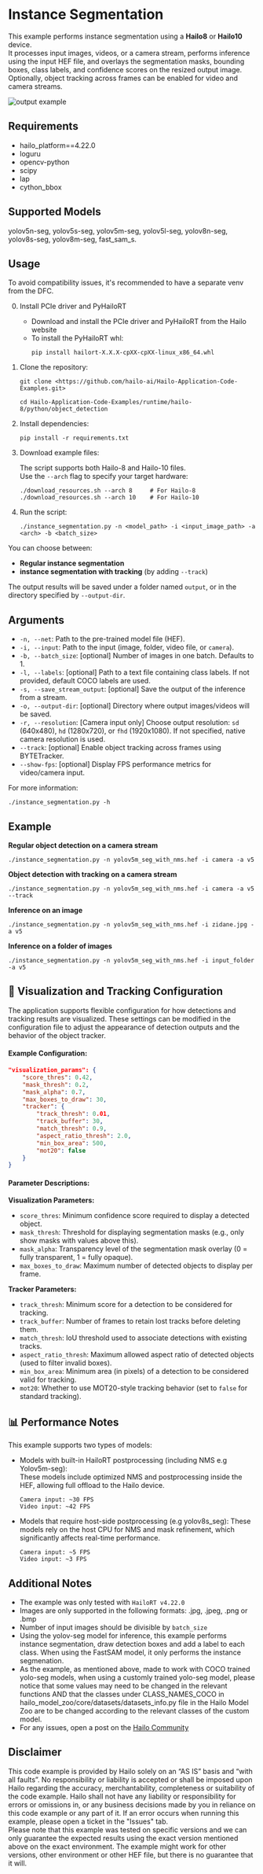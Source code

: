 Instance Segmentation
=====================

This example performs instance segmentation using a **Hailo8** or **Hailo10** device.  
It processes input images, videos, or a camera stream, performs inference using the input HEF file, and overlays the segmentation masks, bounding boxes, class labels, and confidence scores on the resized output image.  
Optionally, object tracking across frames can be enabled for video and camera streams.

![output example](instance_segmentation_example.gif)

Requirements
------------
- hailo_platform==4.22.0
- loguru
- opencv-python
- scipy
- lap
- cython_bbox


Supported Models
----------------
yolov5n-seg, yolov5s-seg, yolov5m-seg, yolov5l-seg, yolov8n-seg, yolov8s-seg, yolov8m-seg, fast_sam_s.

Usage
-----
To avoid compatibility issues, it's recommended to have a separate venv from the DFC.

0. Install PCIe driver and PyHailoRT
    - Download and install the PCIe driver and PyHailoRT from the Hailo website
    - To install the PyHailoRT whl:
        ```shell script
        pip install hailort-X.X.X-cpXX-cpXX-linux_x86_64.whl
        ```

1. Clone the repository:
    ```shell script
    git clone <https://github.com/hailo-ai/Hailo-Application-Code-Examples.git>

    cd Hailo-Application-Code-Examples/runtime/hailo-8/python/object_detection
    ```

2. Install dependencies:
    ```shell script
    pip install -r requirements.txt
    ```

3. Download example files:

   The script supports both Hailo-8 and Hailo-10 files.  
   Use the `--arch` flag to specify your target hardware:
   ```shell
   ./download_resources.sh --arch 8     # For Hailo-8
   ./download_resources.sh --arch 10    # For Hailo-10
    ```

4. Run the script:
    ```shell script
    ./instance_segmentation.py -n <model_path> -i <input_image_path> -a <arch> -b <batch_size>
    ```

You can choose between:
- **Regular instance segmentation**
- **instance segmentation with tracking** (by adding `--track`)

The output results will be saved under a folder named `output`, or in the directory specified by `--output-dir`.



Arguments
---------

- `-n, --net`: Path to the pre-trained model file (HEF).
- `-i, --input`: Path to the input (image, folder, video file, or `camera`).
- `-b, --batch_size`: [optional] Number of images in one batch. Defaults to 1.
- `-l, --labels`: [optional] Path to a text file containing class labels. If not provided, default COCO labels are used.
- `-s, --save_stream_output`: [optional] Save the output of the inference from a stream.
- `-o, --output-dir`: [optional] Directory where output images/videos will be saved.
- `-r, --resolution`: [Camera input only] Choose output resolution: `sd` (640x480), `hd` (1280x720), or `fhd` (1920x1080). If not specified, native camera resolution is used.
- `--track`: [optional] Enable object tracking across frames using BYTETracker.
- `--show-fps`: [optional] Display FPS performance metrics for video/camera input.

For more information:
```shell script
./instance_segmentation.py -h
```

Example 
-------
**Regular object detection on a camera stream**
```shell script
./instance_segmentation.py -n yolov5m_seg_with_nms.hef -i camera -a v5
```

**Object detection with tracking on a camera stream**
```shell script
./instance_segmentation.py -n yolov5m_seg_with_nms.hef -i camera -a v5 --track
```

**Inference on an image**
```shell script
./instance_segmentation.py -n yolov5m_seg_with_nms.hef -i zidane.jpg -a v5
```

**Inference on a folder of images**
```shell script
./instance_segmentation.py -n yolov5m_seg_with_nms.hef -i input_folder -a v5
```

🔧 Visualization and Tracking Configuration
-------------------------------------------
The application supports flexible configuration for how detections and tracking results are visualized. These settings can be modified in the configuration file to adjust the appearance of detection outputs and the behavior of the object tracker.

#### Example Configuration:
```json
"visualization_params": {
    "score_thres": 0.42,
    "mask_thresh": 0.2,
    "mask_alpha": 0.7,
    "max_boxes_to_draw": 30,
    "tracker": {
        "track_thresh": 0.01,
        "track_buffer": 30,
        "match_thresh": 0.9,
        "aspect_ratio_thresh": 2.0,
        "min_box_area": 500,
        "mot20": false
    }
}
```

#### Parameter Descriptions:

**Visualization Parameters:**

- `score_thres`: Minimum confidence score required to display a detected object.
- `mask_thresh`: Threshold for displaying segmentation masks (e.g., only show masks with values above this).
- `mask_alpha`: Transparency level of the segmentation mask overlay (0 = fully transparent, 1 = fully opaque).
- `max_boxes_to_draw`: Maximum number of detected objects to display per frame.

**Tracker Parameters:**

- `track_thresh`: Minimum score for a detection to be considered for tracking.
- `track_buffer`: Number of frames to retain lost tracks before deleting them.
- `match_thresh`: IoU threshold used to associate detections with existing tracks.
- `aspect_ratio_thresh`: Maximum allowed aspect ratio of detected objects (used to filter invalid boxes).
- `min_box_area`: Minimum area (in pixels) of a detection to be considered valid for tracking.
- `mot20`: Whether to use MOT20-style tracking behavior (set to `false` for standard tracking).

📊 Performance Notes
--------------------
This example supports two types of models:

- Models with built-in HailoRT postprocessing (including NMS e.g Yolov5m-seg):  
These models include optimized NMS and postprocessing inside the HEF, allowing full offload to the Hailo device.

      Camera input: ~30 FPS
      Video input: ~42 FPS


- Models that require host-side postprocessing (e.g yolov8s_seg):
   These models rely on the host CPU for NMS and mask refinement, which significantly affects real-time performance.

      Camera input: ~5 FPS
      Video input: ~3 FPS

Additional Notes
----------------

- The example was only tested with `HailoRT v4.22.0`
- Images are only supported in the following formats: .jpg, .jpeg, .png or .bmp
- Number of input images should be divisible by `batch_size`
- Using the yolov-seg model for inference, this example performs instance segmentation, draw detection boxes and add a label to each class. When using the FastSAM model, it only performs the instance segmenation.
- As the example, as mentioned above, made to work with COCO trained yolo-seg models, when using a customly trained yolo-seg model, please notice that some values may need to be changed in the relevant functions AND that the classes under CLASS_NAMES_COCO in hailo_model_zoo/core/datasets/datasets_info.py file in the Hailo Model Zoo are to be changed according to the relevant classes of the custom model.
- For any issues, open a post on the [Hailo Community](https://community.hailo.ai)


Disclaimer
----------
This code example is provided by Hailo solely on an “AS IS” basis and “with all faults”. No responsibility or liability is accepted or shall be imposed upon Hailo regarding the accuracy, merchantability, completeness or suitability of the code example. Hailo shall not have any liability or responsibility for errors or omissions in, or any business decisions made by you in reliance on this code example or any part of it. If an error occurs when running this example, please open a ticket in the "Issues" tab.<br />
Please note that this example was tested on specific versions and we can only guarantee the expected results using the exact version mentioned above on the exact environment. The example might work for other versions, other environment or other HEF file, but there is no guarantee that it will.
